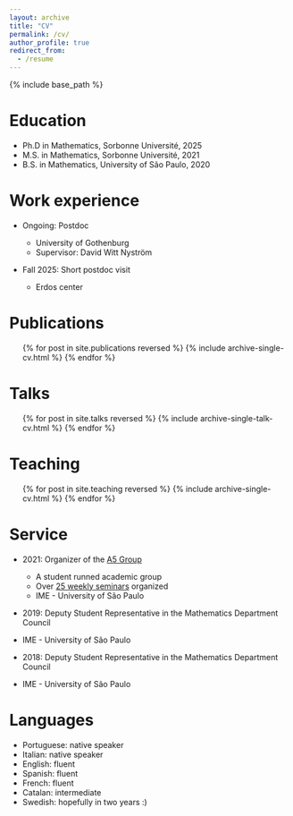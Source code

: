 ```yaml
---
layout: archive
title: "CV"
permalink: /cv/
author_profile: true
redirect_from:
  - /resume
---
```


{% include base_path %}

Education
======
* Ph.D in Mathematics, Sorbonne Université, 2025 
* M.S. in Mathematics, Sorbonne Université, 2021
* B.S. in Mathematics, University of São Paulo, 2020

Work experience
======
* Ongoing: Postdoc 
  * University of Gothenburg
  * Supervisor: David Witt Nyström


* Fall 2025: Short postdoc visit
  * Erdos center


  

Publications
======
  <ul>{% for post in site.publications reversed %}
    {% include archive-single-cv.html %}
  {% endfor %}</ul>
  
Talks
======
  <ul>{% for post in site.talks reversed %}
    {% include archive-single-talk-cv.html  %}
  {% endfor %}</ul>
  
Teaching
======
  <ul>{% for post in site.teaching reversed %}
    {% include archive-single-cv.html %}
  {% endfor %}</ul>
  
Service 
======
* 2021: Organizer of the [A5 Group](https://www.ime.usp.br/~acinco/en.html)
  * A student runned academic group
  * Over [25 weekly seminars](https://www.ime.usp.br/~acinco/past-seminars.html) organized
  * IME - University of São Paulo

* 2019: Deputy Student Representative in the Mathematics Department Council
 * IME - University of São Paulo

* 2018: Deputy Student Representative in the Mathematics Department Council
 * IME - University of São Paulo

Languages
======
* Portuguese: native speaker
* Italian: native speaker
* English: fluent
* Spanish: fluent
* French: fluent
* Catalan: intermediate
* Swedish: hopefully in two years :)
